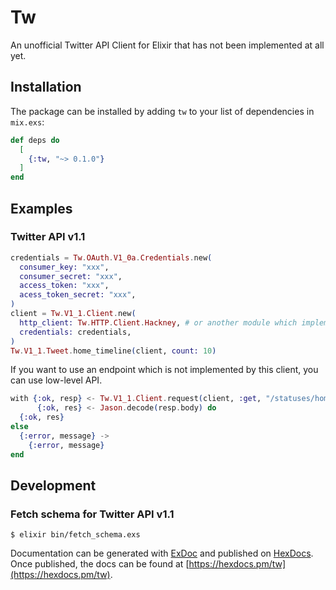 # Tw

<!-- MDOC !-->

An unofficial Twitter API Client for Elixir that has not been implemented at all yet.

## Installation

The package can be installed by adding `tw` to your list of dependencies in `mix.exs`:

```elixir
def deps do
  [
    {:tw, "~> 0.1.0"}
  ]
end
```

## Examples

### Twitter API v1.1

```elixir
credentials = Tw.OAuth.V1_0a.Credentials.new(
  consumer_key: "xxx",
  consumer_secret: "xxx",
  access_token: "xxx",
  acess_token_secret: "xxx",
)
client = Tw.V1_1.Client.new(
  http_client: Tw.HTTP.Client.Hackney, # or another module which implements Tw.HTTP.Client
  credentials: credentials,
)
Tw.V1_1.Tweet.home_timeline(client, count: 10)
```

If you want to use an endpoint which is not implemented by this client, you can use low-level API.

```elixir
with {:ok, resp} <- Tw.V1_1.Client.request(client, :get, "/statuses/home_timeline.json", opts),
      {:ok, res} <- Jason.decode(resp.body) do
  {:ok, res}
else
  {:error, message} ->
    {:error, message}
end
```

<!-- MDOC !-->

## Development

### Fetch schema for Twitter API v1.1

```console
$ elixir bin/fetch_schema.exs
```

Documentation can be generated with [ExDoc](https://github.com/elixir-lang/ex_doc)
and published on [HexDocs](https://hexdocs.pm). Once published, the docs can
be found at [https://hexdocs.pm/tw](https://hexdocs.pm/tw).
